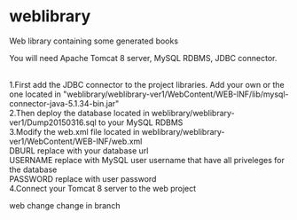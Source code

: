 # weblibrary
Web library containing some generated books

You will need Apache Tomcat 8 server, MySQL RDBMS, JDBC connector.

<br />1.First add the JDBC connector to the project libraries. Add your own or the one located in "weblibrary/weblibrary-ver1/WebContent/WEB-INF/lib/mysql-connector-java-5.1.34-bin.jar"
<br />2.Then deploy the database located in weblibrary/weblibrary-ver1/Dump20150316.sql to your MySQL RDBMS
<br />3.Modify the web.xml file located in weblibrary/weblibrary-ver1/WebContent/WEB-INF/web.xml 
<br />DBURL replace with your database url
<br />USERNAME replace with MySQL user username that have all priveleges for the database
<br />PASSWORD replace with user password 
<br />4.Connect your Tomcat 8 server to the web project


web change 
change in branch
